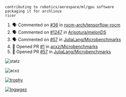 ```
contributing to robotics/aerospace/ml/gpu software
packaging it for archlinux
ricer
```

<!--START_SECTION:activity-->
1. 🗣 Commented on [#36](https://github.com/rocm-arch/tensorflow-rocm/issues/36) in [rocm-arch/tensorflow-rocm](https://github.com/rocm-arch/tensorflow-rocm)
2. 🗣 Commented on [#1247](https://github.com/Arisotura/melonDS/issues/1247) in [Arisotura/melonDS](https://github.com/Arisotura/melonDS)
3. 🗣 Commented on [#57](https://github.com/JuliaLang/Microbenchmarks/issues/57) in [JuliaLang/Microbenchmarks](https://github.com/JuliaLang/Microbenchmarks)
4. 💪 Opened PR [#1](https://github.com/acxz/Microbenchmarks/pull/1) in [acxz/Microbenchmarks](https://github.com/acxz/Microbenchmarks)
5. 💪 Opened PR [#57](https://github.com/JuliaLang/Microbenchmarks/pull/57) in [JuliaLang/Microbenchmarks](https://github.com/JuliaLang/Microbenchmarks)
<!--END_SECTION:activity-->


![statz](https://github-readme-stats.vercel.app/api?username=acxz&include_all_commits=true&show_icons=true)

<p><img align="center" src="https://github-readme-streak-stats.herokuapp.com/?user=acxz&" alt="acxz" /></p>

[![trophy](https://github-profile-trophy.vercel.app/?username=acxz)](https://github.com/ryo-ma/github-profile-trophy)

[![lngwgez](https://github-readme-stats.vercel.app/api/top-langs/?username=acxz&layout=compact)](https://github.com/acxz/github-readme-stats)
